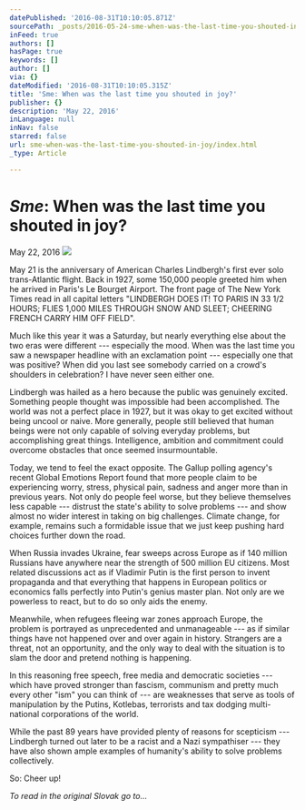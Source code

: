 ```yaml
---
datePublished: '2016-08-31T10:10:05.871Z'
sourcePath: _posts/2016-05-24-sme-when-was-the-last-time-you-shouted-in-joy.md
inFeed: true
authors: []
hasPage: true
keywords: []
author: []
via: {}
dateModified: '2016-08-31T10:10:05.315Z'
title: 'Sme: When was the last time you shouted in joy?'
publisher: {}
description: 'May 22, 2016'
inLanguage: null
inNav: false
starred: false
url: sme-when-was-the-last-time-you-shouted-in-joy/index.html
_type: Article

---
```

# _**Sme**_**: When was the last time you shouted in joy?**

May 22, 2016
![](https://the-grid-user-content.s3-us-west-2.amazonaws.com/b043f38e-98ab-49fa-acac-6a47dc3e1ddf.jpg)

May 21 is the anniversary of American Charles Lindbergh's first ever solo trans-Atlantic flight. Back in 1927, some 150,000 people greeted him when he arrived in Paris's Le Bourget Airport. The front page of The New York Times read in all capital letters "LINDBERGH DOES IT! TO PARIS IN 33 1/2 HOURS; FLIES 1,000 MILES THROUGH SNOW AND SLEET; CHEERING FRENCH CARRY HIM OFF FIELD".

Much like this year it was a Saturday, but nearly everything else about the two eras were different --- especially the mood. When was the last time you saw a newspaper headline with an exclamation point --- especially one that was positive? When did you last see somebody carried on a crowd's shoulders in celebration? I have never seen either one.

Lindbergh was hailed as a hero because the public was genuinely excited. Something people thought was impossible had been accomplished. The world was not a perfect place in 1927, but it was okay to get excited without being uncool or naive. More generally, people still believed that human beings were not only capable of solving everyday problems, but accomplishing great things. Intelligence, ambition and commitment could overcome obstacles that once seemed insurmountable.

Today, we tend to feel the exact opposite. The Gallup polling agency's recent Global Emotions Report found that more people claim to be experiencing worry, stress, physical pain, sadness and anger more than in previous years. Not only do people feel worse, but they believe themselves less capable --- distrust the state's ability to solve problems --- and show almost no wider interest in taking on big challenges. Climate change, for example, remains such a formidable issue that we just keep pushing hard choices further down the road.

When Russia invades Ukraine, fear sweeps across Europe as if 140 million Russians have anywhere near the strength of 500 million EU citizens. Most related discussions act as if Vladimir Putin is the first person to invent propaganda and that everything that happens in European politics or economics falls perfectly into Putin's genius master plan. Not only are we powerless to react, but to do so only aids the enemy.

Meanwhile, when refugees fleeing war zones approach Europe, the problem is portrayed as unprecedented and unmanageable --- as if similar things have not happened over and over again in history. Strangers are a threat, not an opportunity, and the only way to deal with the situation is to slam the door and pretend nothing is happening.

In this reasoning free speech, free media and democratic societies --- which have proved stronger than fascism, communism and pretty much every other "ism" you can think of --- are weaknesses that serve as tools of manipulation by the Putins, Kotlebas, terrorists and tax dodging multi-national corporations of the world.

While the past 89 years have provided plenty of reasons for scepticism --- Lindbergh turned out later to be a racist and a Nazi sympathiser --- they have also shown ample examples of humanity's ability to solve problems collectively.

So: Cheer up!

_To read in the original Slovak go to..._

<article style=""></article>